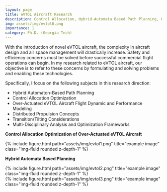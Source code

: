 ```yaml
---
layout: page
title: eVTOL Aircraft Research 
description: Control Allocation, Hybrid-Automata Based Path Planning, Contingency Planning, and Flight Dynamic Modeling  
img: assets/img/evtol0.png
importance: 1
category: Ph.D. (Georgia Tech)
---
```


With the introduction of novel eVTOL aircraft, the complexity in aircraft design and air space management will drastically increase. Safety and efficiency concerns must be solved before successful commercial flight operations can begin. In my research related to eVTOL aircraft, our objective is to refer to these concerns by formulating and solving problems and enabling these technologies.  

Specifically, I focus on the following subjects in this research direction:
  - Hybrid Automaton-Based Path Planning
  - Control Allocation Optimization
  - Over-Actuated eVTOL Aircraft Flight Dynamic and Performance Modeling
  - Distributed Propulsion Concepts
  - Transition/Tilting Considerations
  - Multi-Disciplinary Analysis and Optimization Frameworks 


**Control Allocation Optimization of Over-Actuated eVTOL Aircraft**
 
<div class="row">
    <div class="col-sm-4 mt-3 mt-md-0">
        {% include figure.html path="assets/img/evtol1.png" title="example image" class="img-fluid rounded z-depth-1" %}
    </div>
</div>
<div class="caption">
</div>
 

**Hybrid Automata Based Planning**

<div class="row justify-content-sm-center">
    <div class="col-sm-4 mt-3 mt-md-0">
        {% include figure.html path="assets/img/evtol2.png" title="example image" class="img-fluid rounded z-depth-1" %}
    </div>
    <div class="col-sm-4 mt-3 mt-md-0">
        {% include figure.html path="assets/img/evtol3.png" title="example image" class="img-fluid rounded z-depth-1" %}
    </div>
</div>
<div class="caption">
    
</div>

 
 
